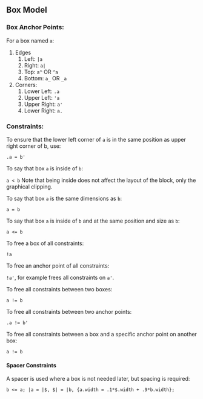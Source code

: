 
## Box Model

### Box Anchor Points:

For a box named `a`:

1. Edges
   1. Left: `|a`
   1. Right: `a|`
   1. Top: `a^` OR `^a`
   1. Bottom: `a_` OR `_a`
1. Corners:
   1. Lower Left: `.a`
   1. Upper Left: `'a`
   1. Upper Right: `a'`
   1. Lower Right: `a.`
  
### Constraints:

To ensure that the lower left corner of `a` is in the same position as upper right corner of b, use:

`.a = b'`

To say that box `a` is inside of `b`:

`a < b`  Note that being inside does not affect the layout of the block, only the graphical clipping.

To say that box `a` is the same dimensions as `b`:

`a = b`

To say that box `a` is inside of `b` and at the same position and size as `b`:

`a <= b`

To free a box of all constraints:

`!a`

To free an anchor point of all constraints:

`!a'`, for example frees all constraints on `a'`.

To free all constraints between two boxes:

`a != b`

To free all constraints between two anchor points:

`.a != b'`

To free all constraints between a box and a specific anchor point on another box:

`a != b`

#### Spacer Constraints

A spacer is used where a box is not needed later, but spacing is required:

`b <= a; |a = |$, $| = |b, {a.width = .1*$.width + .9*b.width};`

